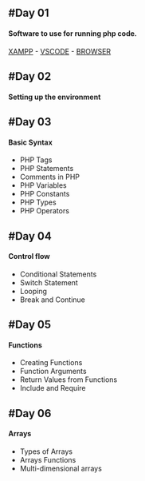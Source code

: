 #Day 01 
-
#### Software to use for running php code.
[XAMPP](https://www.apachefriends.org/) - 
[VSCODE](https://code.visualstudio.com/) - 
[BROWSER](https://www.google.com/intl/en_pk/chrome/)

#Day 02 
-
#### Setting up the environment

#Day 03
-
#### Basic Syntax
- PHP Tags
- PHP Statements
- Comments in PHP
- PHP Variables
- PHP Constants
- PHP Types
- PHP Operators

#Day 04
-
#### Control flow
- Conditional Statements
- Switch Statement
- Looping
- Break and Continue

#Day 05
-
#### Functions
- Creating Functions
- Function Arguments
- Return Values from Functions
- Include and Require

#Day 06
-
#### Arrays
- Types of Arrays
- Arrays Functions
- Multi-dimensional arrays
